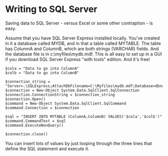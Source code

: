 # Writing to SQL Server
Saving data to SQL Server - versus Excel or some other contraption - is easy.

Assume that you have SQL Server Express installed locally. You've created in it a database called MYDB, and in that a table called MYTABLE. The table has ColumnA and ColumnB, which are both strings (VARCHAR) fields. And the database file is in c:\myfiles\mydb.mdf. This is all easy to set up in a GUI if you download SQL Server Express "with tools" edition. And it's free!

```
$cola = "Data to go into ColumnA"
$colb = "Data to go into ColumnB"

$connection_string = "Server=.\SQLExpress;AttachDbFilename=C:\Myfiles\mydb.mdf;Database=dbname;Trusted_Connection=Yes;"
$connection = New-Object System.Data.SqlClient.SqlConnection
$connection.ConnectionString = $connection_string
$connection.Open()
$command = New-Object System.Data.SqlClient.SqlCommand
$command.Connection = $connection

$sql = "INSERT INTO MYTABLE (ColumnA,ColumnB) VALUES('$cola','$colb')"
$command.CommandText = $sql
$command.ExecuteNonQuery()

$connection.close()
```

You can insert lots of values by just looping through the three lines that define the SQL statement and execute it.